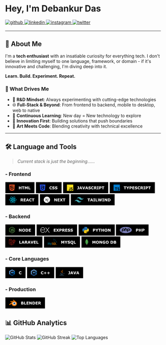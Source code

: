 # Hey, I'm Debankur Das  
  

<a href="https://github.com/dev-vortex-007" target="_blank">
<img src=https://img.shields.io/badge/GITHUB-black?style=for-the-badge&logo=github&logoColor=%23FFFFFF&color=%232DBA4E alt=github style="margin-bottom: 5px;" />
</a>
<a href="https://linkedin.com/in/debankur-das-007d07102004" target="_blank">
<img src=https://img.shields.io/badge/LINKEDIN-black?style=for-the-badge&logoColor=%23FFFFFF&color=%230B65C3 alt=linkedin style="margin-bottom: 5px;" />
</a>
<a href="https://instagram.com/ig.vortex.007" target="_blank">
<img src=https://img.shields.io/badge/INSTAGRAM-black?style=for-the-badge&logo=instagram&logoColor=%23FFFFFF&color=%20%23ee2a7b alt=instagram style="margin-bottom: 5px;" />
</a>
<a href="https://twitter.com/_VORTEX_007" target="_blank">
<img src=https://img.shields.io/badge/Handle-black?style=for-the-badge&logo=x&logoColor=%23000000&color=%23FFFFFF alt=twitter style="margin-bottom: 5px;" />
</a>
  



---

## 🧠 About Me

I'm a **tech enthusiast** with an insatiable curiosity for everything tech. I don't believe in limiting myself to one language, framework, or domain - if it's innovative and challenging, I'm diving deep into it.

**Learn. Build. Experiment. Repeat.**

### 🎯 What Drives Me
- 🔬 **R&D Mindset**: Always experimenting with cutting-edge technologies
- 🌐 **Full-Stack & Beyond**: From frontend to backend, mobile to desktop, web to native
- 🧪 **Continuous Learning**: New day = New technology to explore
- 🚀 **Innovation First**: Building solutions that push boundaries
- 🎨 **Art Meets Code**: Blending creativity with technical excellence

---

## 🛠️ Language and Tools

> *Current stack is just the beginning......*
### - Frontend  
<div>  
<a href="https://en.wikipedia.org/wiki/HTML5" target="_blank"><img src="https://raw.githubusercontent.com/dev-vortex-007/dev-vortex-007.github.io/refs/heads/main/badges/html-5.svg" alt="HTML5" height="36" /></a>  
<a href="https://www.w3schools.com/css/" target="_blank"><img src="https://raw.githubusercontent.com/dev-vortex-007/dev-vortex-007.github.io/refs/heads/main/badges/css-3.svg" alt="CSS3" height="36" /></a>  
<a href="https://www.javascript.com/" target="_blank"><img src="https://raw.githubusercontent.com/dev-vortex-007/dev-vortex-007.github.io/refs/heads/main/badges/javascript.svg" alt="JavaScript" height="36" /></a>  
<a href="https://www.typescriptlang.org/" target="_blank"><img src="https://raw.githubusercontent.com/dev-vortex-007/dev-vortex-007.github.io/refs/heads/main/badges/typescript.svg" alt="TypeScript" height="36" /></a>  
<a href="https://reactjs.org/" target="_blank"><img src="https://raw.githubusercontent.com/dev-vortex-007/dev-vortex-007.github.io/refs/heads/main/badges/react.svg" alt="React" height="36" /></a>  
<a href="https://nextjs.org/" target="_blank"><img src="https://raw.githubusercontent.com/dev-vortex-007/dev-vortex-007.github.io/refs/heads/main/badges/next.svg" alt="NextJS" height="36" /></a>  
<a href="https://www.tailwindcss.com/" target="_blank"><img src="https://raw.githubusercontent.com/dev-vortex-007/dev-vortex-007.github.io/refs/heads/main/badges/tailwind.svg" alt="Tailwind CSS" height="36" /></a>  
</div>  



### - Backend  
<div>
<a href="https://nodejs.org/" target="_blank"><img src="https://raw.githubusercontent.com/dev-vortex-007/dev-vortex-007.github.io/refs/heads/main/badges/node.svg" alt="Node.js" height="36" /></a>
<a href="https://expressjs.com/" target="_blank"><img src="https://raw.githubusercontent.com/dev-vortex-007/dev-vortex-007.github.io/refs/heads/main/badges/express.svg" alt="Express.js" height="36" /></a>
<a href="https://www.python.org/" target="_blank"><img src="https://raw.githubusercontent.com/dev-vortex-007/dev-vortex-007.github.io/refs/heads/main/badges/python.svg" alt="Python" height="36" /></a>
<a href="https://www.php.net/" target="_blank"><img src="https://raw.githubusercontent.com/dev-vortex-007/dev-vortex-007.github.io/refs/heads/main/badges/php.svg" alt="PHP" height="36" /></a>
<a href="https://laravel.com/" target="_blank"><img src="https://raw.githubusercontent.com/dev-vortex-007/dev-vortex-007.github.io/refs/heads/main/badges/laravel.svg" alt="Laravel" height="36" /></a>
<a href="https://www.mysql.com/" target="_blank"><img src="https://raw.githubusercontent.com/dev-vortex-007/dev-vortex-007.github.io/refs/heads/main/badges/mysql.svg" alt="MySQL" height="36" /></a>
<a href="https://www.mongodb.com/" target="_blank"><img src="https://raw.githubusercontent.com/dev-vortex-007/dev-vortex-007.github.io/refs/heads/main/badges/mongodb.svg" alt="MongoDB" height="36" /></a>
</div>



### - Core Languages
<div>
<a href="" target="_blank"><img src="https://raw.githubusercontent.com/dev-vortex-007/dev-vortex-007.github.io/refs/heads/main/badges/c.svg" alt="C" height="36" /></a>
<a href="" target="_blank"><img src="https://raw.githubusercontent.com/dev-vortex-007/dev-vortex-007.github.io/refs/heads/main/badges/cpp.svg" alt="C++" height="36" /></a>
<a href="https://www.blender.org/" target="_blank"><img src="https://raw.githubusercontent.com/dev-vortex-007/dev-vortex-007.github.io/refs/heads/main/badges/java.svg" alt="Java" height="36" /></a>
</div>



### - Production
<div>
<a href="https://www.blender.org/" target="_blank"><img src="https://raw.githubusercontent.com/dev-vortex-007/dev-vortex-007.github.io/refs/heads/main/badges/blender.svg" alt="Blender" height="36" /></a>
</div>



## 📊 GitHub Analytics
<div>
  <img height="200" src="https://github-readme-stats.vercel.app/api?username=dev-vortex-007&theme=dark&hide_border=true&include_all_commits=false&count_private=true&custom_title=Github%20Stats&rank_icon=github&show_icons=true&include_all_commits=true&ring_color=0d74e7" alt="GitHub Stats" />
  <img height="200" src="https://nirzak-streak-stats.vercel.app/?user=dev-vortex-007&theme=dark&hide_border=true" alt="GitHub Streak" />
  <img height="200" src="https://github-readme-stats.vercel.app/api/top-langs/?username=dev-vortex-007&theme=dark&hide_border=true&include_all_commits=false&count_private=true&layout=donut" alt="Top Languages" />
</div>
